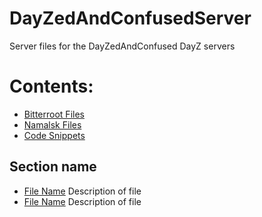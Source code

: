 <!-- ======================================== README.md Start ======================================== -->


<!-- ------------------------------ Intro Start ------------------------------ -->

# DayZedAndConfusedServer

Server files for the DayZedAndConfused DayZ servers

<!-- ------------------------------ Intro End ------------------------------ -->


<!-- ------------------------------ Overview Start ------------------------------ -->

# Contents:

- [Bitterroot Files](Bitterroot/)
- [Namalsk Files](Namalsk/)
- [Code Snippets](Snippets/)

<!-- ------------------------------ Overview End ------------------------------ -->


<!-- ------------------------------ Section Start ------------------------------ -->

## Section name

* [File Name](template-index.md) Description of file
* [File Name](template-index.md) Description of file

<!-- ------------------------------ Section End ------------------------------ -->


<!-- ------------------------------ Outro Start ------------------------------ -->

<!-- ------------------------------ Outro End ------------------------------ -->


<!-- ======================================== README.md Start ======================================== -->
